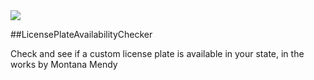 <img src="www.htteepee.com/plates.jpg">

##LicensePlateAvailabilityChecker

Check and see if a custom license plate is available in your state, in the works by Montana Mendy
